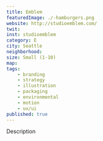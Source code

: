 ```yaml
---
title: Emblem
featuredImage: ./-hamburgers.png
website: http://studioemblem.com/
twit: 
inst: studioemblem
category: E
city: Seattle
neighborhood:
size: Small (1-10)
map: 
tags:
    - branding
    - strategy
    - illustration
    - packaging
    - environmental
    - motion
    - ux/ui
published: true
---
```


Description
